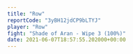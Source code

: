 ```yaml
---
title: "Row"
reportCode: "3yBH12jdCP9bLTYJ"
player: "Row"
fight: "Shade of Aran - Wipe 3 (100%)"
date: 2021-06-07T18:57:55.202000+00:00
---
```


